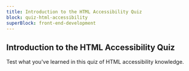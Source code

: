 ```yaml
---
title: Introduction to the HTML Accessibility Quiz
block: quiz-html-accessibility
superBlock: front-end-development
---
```


## Introduction to the HTML Accessibility Quiz

Test what you've learned in this quiz of HTML accessibility knowledge.
